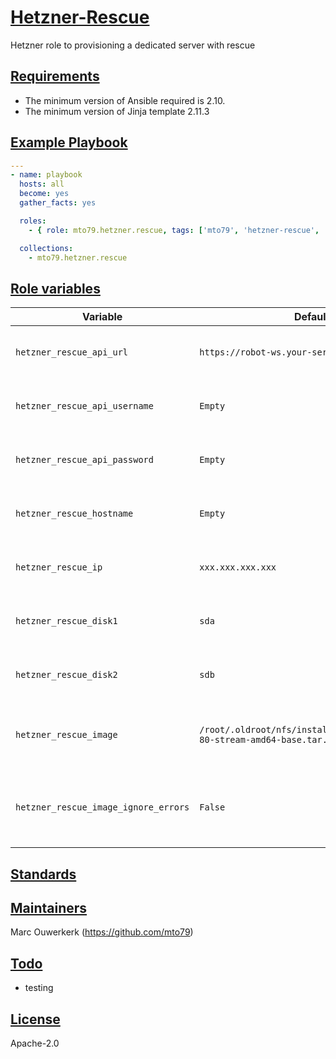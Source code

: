 # [Hetzner-Rescue](#hetzner-rescue)

Hetzner role to provisioning a dedicated server with rescue

## [Requirements](#requirements)

* The minimum version of Ansible required is 2.10.
* The minimum version of Jinja template 2.11.3

## [Example Playbook](#example-playbook)

```yaml
---
- name: playbook
  hosts: all
  become: yes
  gather_facts: yes

  roles:
    - { role: mto79.hetzner.rescue, tags: ['mto79', 'hetzner-rescue', 'system'] }

  collections:
    - mto79.hetzner.rescue

```

## [Role variables](#role-variables)

| Variable | Default | Description |
| -------- | ------- | ----------- |
| `hetzner_rescue_api_url` | `https://robot-ws.your-server.de` | Username for Hetzner Dedicated server |
| `hetzner_rescue_api_username` | `Empty` | Username for Hetzner Dedicated server |
| `hetzner_rescue_api_password` | `Empty` | Password for Hetzner Dedicated server |
| `hetzner_rescue_hostname` | `Empty` | Hostname for Hetzner Dedicated server |
| `hetzner_rescue_ip` | `xxx.xxx.xxx.xxx` | IP address for Hetzner Dedicated server |
| `hetzner_rescue_disk1` | `sda` | Disk1 for Hetzner Dedicated server |
| `hetzner_rescue_disk2` | `sdb` | Disk2 for Hetzner Dedicated server |
| `hetzner_rescue_image` | `/root/.oldroot/nfs/install/../images/CentOS-80-stream-amd64-base.tar.gz` | Default image for Hetzner Dedicated server |
| `hetzner_rescue_image_ignore_errors` | `False` | To overlook errors image for Hetzner Dedicated server |

## [Standards](#standards)

## [Maintainers](#maintainers)

Marc Ouwerkerk (https://github.com/mto79)

## [Todo](#todo)

* testing

## [License](#license)

Apache-2.0
